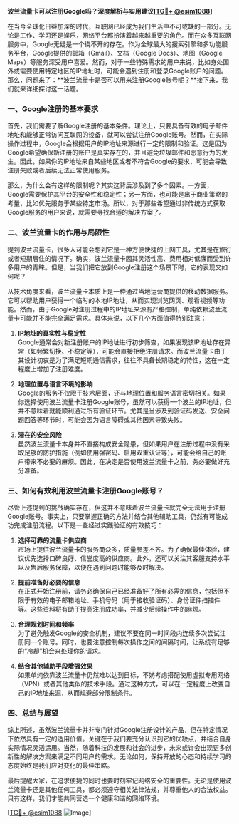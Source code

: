**波兰流量卡可以注册Google吗？深度解析与实用建议[[TG💪+ @esim1088](https://t.me/s/esim1088)]**

在当今全球化日益加深的时代，互联网已经成为我们生活中不可或缺的一部分。无论是工作、学习还是娱乐，网络平台都扮演着越来越重要的角色。而在众多互联网服务中，Google无疑是一个绕不开的存在。作为全球最大的搜索引擎和多功能服务平台，Google提供的邮箱（Gmail）、文档（Google Docs）、地图（Google Maps）等服务深受用户喜爱。然而，对于一些特殊需求的用户来说，比如身处国外或需要使用特定地区的IP地址时，可能会遇到注册和登录Google账户的问题。那么，问题来了：**波兰流量卡是否可以用来注册Google账号呢？**接下来，我们就来详细探讨这一话题。

### 一、Google注册的基本要求

首先，我们需要了解Google注册的基本条件。理论上，只要具备有效的电子邮件地址和能够正常访问互联网的设备，就可以尝试注册Google账号。然而，在实际操作过程中，Google会根据用户的IP地址来源进行一定的限制和验证。这是因为Google希望确保新注册的账户是真实存在的，并且避免垃圾邮件和恶意行为的发生。因此，如果你的IP地址来自某些地区或者不符合Google的要求，可能会导致注册失败或者后续无法正常使用服务。

那么，为什么会有这样的限制呢？其实这背后涉及到了多个因素。一方面，Google需要保护其平台的安全性和稳定性；另一方面，也可能是出于商业策略的考量，比如优先服务于某些特定市场。所以，对于那些希望通过非传统方式获取Google服务的用户来说，就需要寻找合适的解决方案了。

### 二、波兰流量卡的作用与局限性

提到波兰流量卡，很多人可能会想到它是一种方便快捷的上网工具，尤其是在旅行或者短期居住的情况下。确实，波兰流量卡因其灵活性高、费用相对低廉而受到许多用户的青睐。但是，当我们把它放到Google注册这个场景下时，它的表现又如何呢？

从技术角度来看，波兰流量卡本质上是一种通过当地运营商提供的移动数据服务。它可以帮助用户获得一个临时的本地IP地址，从而实现浏览网页、观看视频等功能。然而，由于Google对注册过程中的IP地址来源有严格控制，单纯依赖波兰流量卡可能并不能完全满足需求。具体来说，以下几个方面值得特别注意：

1. **IP地址的真实性与稳定性**  
   Google通常会对新注册账户的IP地址进行初步筛查，如果发现该IP地址存在异常（如频繁切换、不稳定等），可能会直接拒绝注册请求。而波兰流量卡由于其设计初衷是为了满足短期通信需求，往往不具备长期稳定的特性，这在一定程度上增加了注册难度。

2. **地理位置与语言环境的影响**  
   Google的服务不仅限于技术层面，还与地理位置和服务语言密切相关。如果你选择使用波兰流量卡注册Google账号，虽然可以获得一个波兰的IP地址，但并不意味着就能顺利通过所有验证环节。尤其是当涉及到验证码发送、安全问题回答等环节时，可能会因为语言障碍或其他因素导致失败。

3. **潜在的安全风险**  
   虽然波兰流量卡本身并不直接构成安全隐患，但如果用户在注册过程中没有采取足够的防护措施（例如使用强密码、启用双重认证等），可能会给自己的账户带来不必要的麻烦。因此，在决定是否使用波兰流量卡之前，务必要做好充分准备。

### 三、如何有效利用波兰流量卡注册Google账号？

尽管上述提到的挑战确实存在，但这并不意味着波兰流量卡就完全无法用于注册Google账号。事实上，只要掌握正确的方法并结合其他辅助工具，仍然有可能成功完成注册流程。以下是一些经过实践验证的有效技巧：

1. **选择可靠的流量卡供应商**  
   市场上提供波兰流量卡的服务商众多，质量参差不齐。为了确保最佳体验，建议优先选择口碑良好、信誉度高的供应商。此外，还可以关注其客服支持水平以及售后服务保障，以便在遇到问题时能够及时解决。

2. **提前准备好必要的信息**  
   在正式开始注册前，请务必确保自己已经准备好了所有必需的信息，包括但不限于有效的电子邮箱地址、手机号码（用于接收验证码）、身份证件扫描件等。这些资料将有助于提高注册成功率，并减少后续操作中的麻烦。

3. **合理规划时间和频率**  
   为了避免触发Google的安全机制，建议不要在同一时间段内连续多次尝试注册同一个账号。同时，也要注意控制每次操作之间的间隔时间，让系统有足够的“冷却”机会来处理你的请求。

4. **结合其他辅助手段增强效果**  
   如果单纯依靠波兰流量卡仍然难以达到目标，不妨考虑搭配使用虚拟专用网络（VPN）或者其他类似的技术手段。通过这种方式，可以在一定程度上改变自己的IP地址来源，从而规避部分限制条件。

### 四、总结与展望

综上所述，虽然波兰流量卡并非专门针对Google注册设计的产品，但在特定情况下依然具有一定的适用价值。关键在于我们要充分认识到它的优缺点，并结合自身实际情况灵活运用。当然，随着科技的发展和社会的进步，未来或许会出现更多创新性的解决方案来满足不同用户的需求。无论如何，保持开放的心态和持续学习的态度始终是我们应对变化的最佳策略。

最后提醒大家，在追求便捷的同时也要时刻牢记网络安全的重要性。无论是使用波兰流量卡还是其他任何工具，都必须遵守相关法律法规，并尊重他人的合法权益。只有这样，我们才能共同营造一个健康和谐的网络环境。

[[TG💪+ @esim1088](https://t.me/s/esim1088) ![Image](https://i.postimg.cc/4NQfJmqS/Snipaste-2025-05-13-00-14-12.png)]
